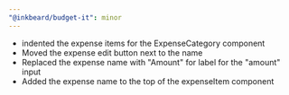 ```yaml
---
"@inkbeard/budget-it": minor
---
```


- indented the expense items for the ExpenseCategory component
- Moved the expense edit button next to the name
- Replaced the expense name with "Amount" for label for the "amount" input
- Added the expense name to the top of the expenseItem component
